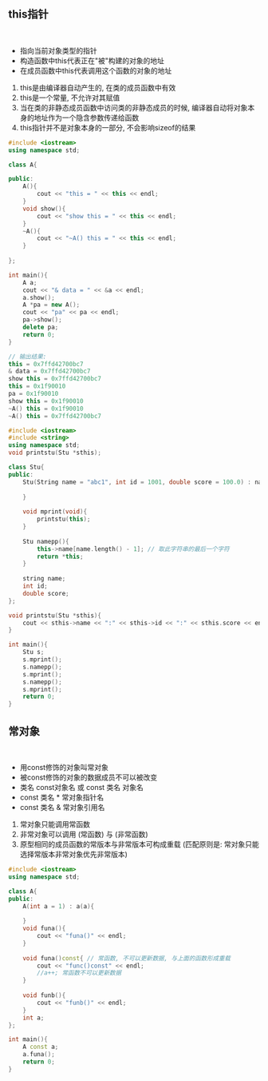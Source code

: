 
## this指针

<br>

* 指向当前对象类型的指针
* 构造函数中this代表正在"被"构建的对象的地址
* 在成员函数中this代表调用这个函数的对象的地址
1) this是由编译器自动产生的, 在类的成员函数中有效
2) this是一个常量, 不允许对其赋值
3) 当在类的非静态成员函数中访问类的非静态成员的时候, 编译器自动将对象本身的地址作为一个隐含参数传递给函数
4) this指针并不是对象本身的一部分, 不会影响sizeof的结果

```this.cpp
#include <iostream>
using namespace std;

class A{

public:
    A(){
        cout << "this = " << this << endl;
    }
    void show(){
        cout << "show this = " << this << endl;
    }
    ~A(){
        cout << "~A() this = " << this << endl;
    }
    
};

int main(){
    A a;
    cout << "& data = " << &a << endl;
    a.show();
    A *pa = new A();
    cout << "pa" << pa << endl;
    pa->show();
    delete pa;
    return 0;
}

// 输出结果:
this = 0x7ffd42700bc7
& data = 0x7ffd42700bc7
show this = 0x7ffd42700bc7
this = 0x1f90010
pa = 0x1f90010
show this = 0x1f90010
~A() this = 0x1f90010
~A() this = 0x7ffd42700bc7
```

```usethis.cpp
#include <iostream>
#include <string>
using namespace std;
void printstu(Stu *sthis);

class Stu{
public:
    Stu(String name = "abc1", int id = 1001, double score = 100.0) : name(name), id(id), score(score){
    
    }
    
    void mprint(void){
        printstu(this);
    }
    
    Stu namepp(){
        this->name[name.length() - 1]; // 取此字符串的最后一个字符
        return *this;
    }
    
    string name;
    int id;
    double score;
};

void printstu(Stu *sthis){
    cout << sthis->name << ":" << sthis->id << ":" << sthis.score << endl;
}

int main(){
    Stu s;
    s.mprint();
    s.namepp();
    s.mprint();
    s.namepp();
    s.mprint();
    return 0;
}
```

## 常对象

<br>

* 用const修饰的对象叫常对象
* 被const修饰的对象的数据成员不可以被改变
* 类名 const对象名 或 const 类名 对象名
* const 类名 * 常对象指针名
* const 类名 & 常对象引用名

1) 常对象只能调用常函数
2) 非常对象可以调用 (常函数) 与 (非常函数)
3) 原型相同的成员函数的常版本与非常版本可构成重载 (匹配原则是: 常对象只能选择常版本非常对象优先非常版本)

```const.cpp
#include <iostream>
using namespace std;

class A{
public:
    A(int a = 1) : a(a){
    
    }
    void funa(){
        cout << "funa()" << endl;
    }
    
    void funa()const{ // 常函数, 不可以更新数据, 与上面的函数形成重载
        cout << "func()const" << endl;
        //a++; 常函数不可以更新数据
    }
    
    void funb(){
        cout << "funb()" << endl;
    } 
    int a;
};

int main(){
    A const a;
    a.funa();
    return 0;
}
```
